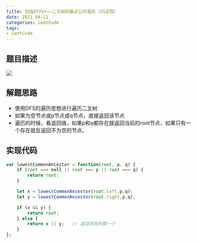 ```yaml
---
title: 剑指Offer——二叉树的最近公共祖先（JS实现）
date: 2021-04-11
categories: LeetCode
tags: 
- LeetCode
---
```

## 题目描述
![](https://img-blog.csdnimg.cn/img_convert/f856687e8f17daf96eb8ddb3f6110d3e.png)

## 解题思路
* 使用DFS的遍历思想进行遍历二叉树
* 如果为空节点或p节点或q节点，直接返回该节点
* 遍历的时候，看返回值，如果p和q都存在就返回当前的root节点，如果只有一个存在就反返回不为空的节点。

## 实现代码
```js
var lowestCommonAncestor = function(root, p, q) {
    if (root === null || root === p || root === q) {
        return root;
    }

    let x = lowestCommonAncestor(root.left,p,q);
    let y = lowestCommonAncestor(root.right,p,q);

    if (x && y) {
        return root;
    } else {
        return x || y;   // 返回存在的那一个
    }
};
```